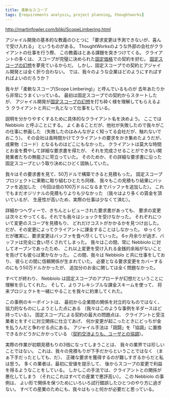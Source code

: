 ```yaml
---
title: 柔軟なスコープ
tags: [requirements analysis, project planning, thoughtworks]
---
```


http://martinfowler.com/bliki/ScopeLimbering.html

アジャイル開発の基本的な教義のひとつに
「要求変更は予測できないが、喜んで受け入れる」
というものがある。
ThoughtWorksのような外部の会社がクライアントの仕事を行う際、
この教義はとある課題を突きつけてくる。
クライアントの多くは、
スコープが完璧に決められた[固定価格](/FixedPrice)での契約を好む。
[固定スコープの幻想](/FixedScopeMirage)を夢見ているからだ。
しかし、固定スコープでの契約とアジャイル開発とは全く折り合わない。
では、我々のような企業はどのようにすればすればよいのだろうか？

我々が「柔軟なスコープ(Scope Limbering)」と呼んでいるものが
去年あたりから非常にうまくいっている。
最初は固定スコープでの契約からスタートしたが、
アジャイル開発が[固定スコープの幻想](/FixedScopeMirage)を打ち砕く様を理解してもらえるよう
クライアントと共に一丸となって仕事をしている。

説明を分かりやすくするために具体的なクライアント名を決めよう。
ここでは Nebbiolo と呼ぶことにする。
よくあることだが、他社が失敗したので我々がこの仕事に参画した
（失敗したのはみんながよく知ってる会社だが、触れないでおこう）。
その会社は長時間かけてクライアントの要求をかき集めたようだが、
成果物（コード）となるものはどこにもなかった。
クライアントは莫大な時間とお金を費やして詳細な要求書を得たが、
それを完成させることができない開発業者たちの無能さに苛立っていた。
そのためか、その詳細な要求書に沿った固定スコープという取り決めにひどく固執していた。

我々はその要求書を見て、50万ドルで構築できると見積もった。
固定スコーププロジェクトに果敢に取り組むひとたち同様、
我々もこの見積もり結果にバッファを追加した
（今回は倍の100万ドルになるまでバッファを追加した）。
これでもまだオジリナルの見積もりよりも少なかった
（我々はより多くの賃金を頂いているが、
生産性が高いため、実際の仕事は少なくて済む）。

詳細かつヘヴィーで、きちんとレビューされた要求書があっても、
要求の変更は次々とやってくる。それでも我々はショックを受けなかった。
それぞれについて変更のスコープを見積もり、
どれだけコストがかかるかを見つけ出した。
だが、その変更によってクライアントに課金することはしなかった。
ゆっくりだが確実に、要求変更はバッファを食べ尽くしていった。
6ヶ月余りが過ぎ、バッファは完全に食い尽くされてしまった。
我々はこの間、常に Nebbiolo に対してオープンであったため、
これ以上変更を受け入れる金銭的余裕がないことを告げても彼らは驚かなかった。
この間、我々は Nebbiolo と共に仕事をしており、
彼らとの間に信頼関係が生まれていた。
必要となる要求変更をカバーするのにもう50万ドルかかったが、
追加分のお金に関しては全く問題なかった。

すべてが終わり、
Nebbiolo は固定スコープのアプローチが幻想だということに理解を示してくれた。
そして、よりフレキシブルな課金スキームを使って、
将来プロジェクトを一緒にやることを我々に約束してくれた。

この事例のキーポイントは、
最初から企業間の関係を対立的なものではなく、
協力的なものにしようとした点にある
（我々はこのような事例を半ダースほど持っている）。
固定スコープによる契約の最大の問題点は、
クライアントと受注業者とをすぐに対立関係に仕立てあげ、
何か変更が起こったときにどっちが金を払うんだと争わせる点にある。
アジャイル手法は「競闘」を「協調」に置換できるかどうかにかかっている
（[契約交渉よりも、ユーザとの協調](http://agilemanifesto.org/)）。

実際の作業が初期見積もりの3倍になってしまうことは、
我々の業界では珍しいことではない。
これは、我々の見積もりが下手だからということではなく
（まぁ下手だったとしても、だ）、
正確な要求を獲得するのが難しすぎるからだと私は思う。
多くの業者は、最初に安値を提示して、
後からスコープの変更で利益を得るようなことをしている。
しかしこの手法では、クライアントとの関係が悪化してしまう
（それにこれはすべての産業で悪評高い）。
この Nebbiolo の事例は、
よい形で関係を保つためにいろいろ試行錯誤したひとつのやり方に過ぎない。
すべての産業のためにも、我々はもっと何かが必要だと思っている。




